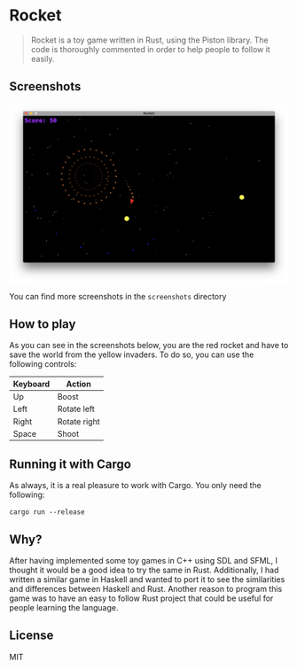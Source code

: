Rocket
======

> Rocket is a toy game written in Rust, using the Piston library. The code is thoroughly commented in order to help people to follow it easily.

## Screenshots

![Screenshot](screenshots/gameplay2.png)

You can find more screenshots in the `screenshots` directory

## How to play

As you can see in the screenshots below, you are the red rocket and have to save the world from the yellow invaders. To do so, you can use the following controls:

Keyboard | Action
-------- | ------------
Up       | Boost
Left     | Rotate left
Right    | Rotate right
Space    | Shoot

## Running it with Cargo

As always, it is a real pleasure to work with Cargo. You only need the following:

```
cargo run --release
```

## Why?

After having implemented some toy games in C++ using SDL and SFML, I thought it would be a good idea to try the same in Rust. Additionally, I had written a similar game in Haskell and wanted to port it to see the similarities and differences between Haskell and Rust. Another reason to program this game was to have an easy to follow Rust project that could be useful for people learning the language.

## License

MIT
